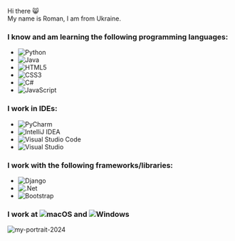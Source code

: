 Hi there 😸
<br>
My name is Roman, I am from Ukraine.
<br>
### I know and am learning the following programming languages:
- ![Python](https://img.shields.io/badge/python-3670A0?style=for-the-badge&logo=python&logoColor=ffdd54)
- ![Java](https://img.shields.io/badge/java-%23ED8B00.svg?style=for-the-badge&logo=openjdk&logoColor=white)
- ![HTML5](https://img.shields.io/badge/html5-%23E34F26.svg?style=for-the-badge&logo=html5&logoColor=white)
- ![CSS3](https://img.shields.io/badge/css3-%231572B6.svg?style=for-the-badge&logo=css3&logoColor=white)
- ![C#](https://img.shields.io/badge/c%23-%23239120.svg?style=for-the-badge&logo=csharp&logoColor=white)
- ![JavaScript](https://img.shields.io/badge/javascript-%23323330.svg?style=for-the-badge&logo=javascript&logoColor=%23F7DF1E)

### I work in IDEs:
- ![PyCharm](https://img.shields.io/badge/pycharm-143?style=for-the-badge&logo=pycharm&logoColor=black&color=black&labelColor=green)
- ![IntelliJ IDEA](https://img.shields.io/badge/IntelliJIDEA-000000.svg?style=for-the-badge&logo=intellij-idea&logoColor=white)
- ![Visual Studio Code](https://img.shields.io/badge/Visual%20Studio%20Code-0078d7.svg?style=for-the-badge&logo=visual-studio-code&logoColor=white)
- ![Visual Studio](https://img.shields.io/badge/Visual%20Studio-5C2D91.svg?style=for-the-badge&logo=visual-studio&logoColor=white)

### I work with the following frameworks/libraries:
- ![Django](https://img.shields.io/badge/django-%23092E20.svg?style=for-the-badge&logo=django&logoColor=white)
- ![.Net](https://img.shields.io/badge/.NET-5C2D91?style=for-the-badge&logo=.net&logoColor=white)
- ![Bootstrap](https://img.shields.io/badge/bootstrap-%238511FA.svg?style=for-the-badge&logo=bootstrap&logoColor=white)

### I work at ![macOS](https://img.shields.io/badge/mac%20os-000000?style=for-the-badge&logo=macos&logoColor=F0F0F0) and ![Windows](https://img.shields.io/badge/Windows-0078D6?style=for-the-badge&logo=windows&logoColor=white)

![my-portrait-2024](https://github.com/user-attachments/assets/a3245ddc-c48b-44e3-a0f9-102cc168aa90)
